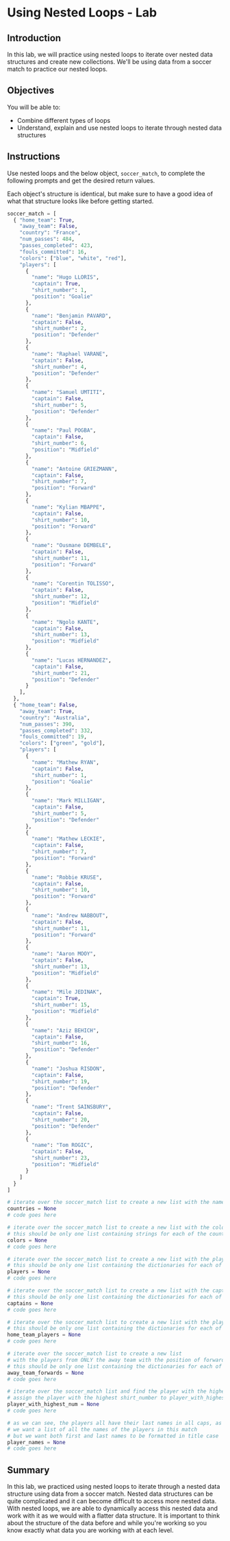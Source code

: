 
# Using Nested Loops - Lab

## Introduction
In this lab, we will practice using nested loops to iterate over nested data structures and create new collections. We'll be using data from a soccer match to practice our nested loops.

## Objectives
You will be able to:
* Combine different types of loops
* Understand, explain and use nested loops to iterate through nested data structures

## Instructions

Use nested loops and the below object, `soccer_match`, to complete the following prompts and get the desired return values.

Each object's structure is identical, but make sure to have a good idea of what that structure looks like before getting started. 


```python
soccer_match = [
  { "home_team": True,
    "away_team": False,
    "country": "France",
    "num_passes": 484,
    "passes_completed": 423,
    "fouls_committed": 16,
    "colors": ["blue", "white", "red"],
    "players": [
      {
        "name": "Hugo LLORIS",
        "captain": True,
        "shirt_number": 1,
        "position": "Goalie"
      },
      {
        "name": "Benjamin PAVARD",
        "captain": False,
        "shirt_number": 2,
        "position": "Defender"
      },
      {
        "name": "Raphael VARANE",
        "captain": False,
        "shirt_number": 4,
        "position": "Defender"
      },
      {
        "name": "Samuel UMTITI",
        "captain": False,
        "shirt_number": 5,
        "position": "Defender"
      },
      {
        "name": "Paul POGBA",
        "captain": False,
        "shirt_number": 6,
        "position": "Midfield"
      },
      {
        "name": "Antoine GRIEZMANN",
        "captain": False,
        "shirt_number": 7,
        "position": "Forward"
      },
      {
        "name": "Kylian MBAPPE",
        "captain": False,
        "shirt_number": 10,
        "position": "Forward"
      },
      {
        "name": "Ousmane DEMBELE",
        "captain": False,
        "shirt_number": 11,
        "position": "Forward"
      },
      {
        "name": "Corentin TOLISSO",
        "captain": False,
        "shirt_number": 12,
        "position": "Midfield"
      },
      {
        "name": "Ngolo KANTE",
        "captain": False,
        "shirt_number": 13,
        "position": "Midfield"
      },
      {
        "name": "Lucas HERNANDEZ",
        "captain": False,
        "shirt_number": 21,
        "position": "Defender"
      }
    ],
  },
  { "home_team": False,
    "away_team": True,
    "country": "Australia",
    "num_passes": 390,
    "passes_completed": 332,
    "fouls_committed": 19,
    "colors": ["green", "gold"],
    "players": [
      {
        "name": "Mathew RYAN",
        "captain": False,
        "shirt_number": 1,
        "position": "Goalie"
      },
      {
        "name": "Mark MILLIGAN",
        "captain": False,
        "shirt_number": 5,
        "position": "Defender"
      },
      {
        "name": "Mathew LECKIE",
        "captain": False,
        "shirt_number": 7,
        "position": "Forward"
      },
      {
        "name": "Robbie KRUSE",
        "captain": False,
        "shirt_number": 10,
        "position": "Forward"
      },
      {
        "name": "Andrew NABBOUT",
        "captain": False,
        "shirt_number": 11,
        "position": "Forward"
      },
      {
        "name": "Aaron MOOY",
        "captain": False,
        "shirt_number": 13,
        "position": "Midfield"
      },
      {
        "name": "Mile JEDINAK",
        "captain": True,
        "shirt_number": 15,
        "position": "Midfield"
      },
      {
        "name": "Aziz BEHICH",
        "captain": False,
        "shirt_number": 16,
        "position": "Defender"
      },
      {
        "name": "Joshua RISDON",
        "captain": False,
        "shirt_number": 19,
        "position": "Defender"
      },
      {
        "name": "Trent SAINSBURY",
        "captain": False,
        "shirt_number": 20,
        "position": "Defender"
      },
      {
        "name": "Tom ROGIC",
        "captain": False,
        "shirt_number": 23,
        "position": "Midfield"
      }
    ]
  }
]
```


```python
# iterate over the soccer_match list to create a new list with the name of the country for each team
countries = None
# code goes here
```


```python
# iterate over the soccer_match list to create a new list with the colors for each team
# this should be only one list containing strings for each of the country's colors
colors = None
# code goes here
```


```python
# iterate over the soccer_match list to create a new list with the players from each team
# this should be only one list containing the dictionaries for each of the country's players
players = None
# code goes here
```


```python
# iterate over the soccer_match list to create a new list with the captains from each team
# this should be only one list containing the dictionaries for each of the country's captains
captains = None
# code goes here
```


```python
# iterate over the soccer_match list to create a new list with the players from ONLY the home team
# this should be only one list containing the dictionaries for each of the home team's players
home_team_players = None
# code goes here
```


```python
# iterate over the soccer_match list to create a new list 
# with the players from ONLY the away team with the position of forward
# this should be only one list containing the dictionaries for each of the selected players
away_team_forwards = None
# code goes here
```


```python
# iterate over the soccer_match list and find the player with the highest shirt_number
# assign the player with the highest shirt_number to player_with_highest_num variable
player_with_highest_num = None
# code goes here
```


```python
# as we can see, the players all have their last names in all caps, as if they are being yelled
# we want a list of all the names of the players in this match
# but we want both first and last names to be formatted in title case
player_names = None
# code goes here
```

## Summary

In this lab, we practiced using nested loops to iterate through a nested data structure using data from a soccer match. Nested data structures can be quite complicated and it can become difficult to access more nested data. With nested loops, we are able to dynamically access this nested data and work with it as we would with a flatter data structure. It is important to think about the structure of the data before and while you're working so you know exactly what data you are working with at each level.

